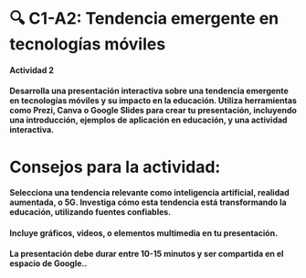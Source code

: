 # 🔍 C1-A2: Tendencia emergente en tecnologías móviles

#### Actividad 2 

#### Desarrolla una presentación interactiva sobre una tendencia emergente en tecnologías móviles y su impacto en la educación. Utiliza herramientas como Prezi, Canva o Google Slides para crear tu presentación, incluyendo una introducción, ejemplos de aplicación en educación, y una actividad interactiva.

# Consejos para la actividad:

#### Selecciona una tendencia relevante como inteligencia artificial, realidad aumentada, o 5G. Investiga cómo esta tendencia está transformando la educación, utilizando fuentes confiables.
#### Incluye gráficos, videos, o elementos multimedia en tu presentación.
#### La presentación debe durar entre 10-15 minutos y ser compartida en el espacio de Google..